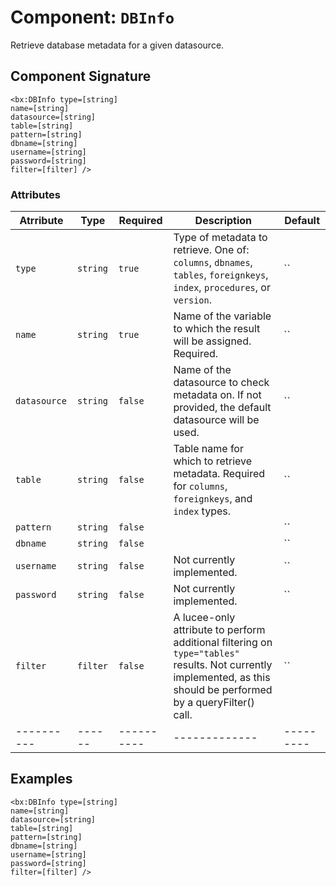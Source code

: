 [comment]: # (Note: This documentation is generated dynamically in the build process.  To modify the contents, change the javadoc on the _invoke method of the Component class)
# Component: `DBInfo`

Retrieve database metadata for a given datasource.

## Component Signature
```
<bx:DBInfo type=[string]
name=[string]
datasource=[string]
table=[string]
pattern=[string]
dbname=[string]
username=[string]
password=[string]
filter=[filter] />
```
### Attributes

| Atrribute | Type | Required | Description | Default |
|----------|------|----------|-------------|---------|
| `type` | `string` | `true` | Type of metadata to retrieve. One of: `columns`, `dbnames`, `tables`, `foreignkeys`, `index`, `procedures`, or `version`. | ``|
| `name` | `string` | `true` | Name of the variable to which the result will be assigned. Required. | ``|
| `datasource` | `string` | `false` | Name of the datasource to check metadata on. If not provided, the default datasource will be used. | ``|
| `table` | `string` | `false` | Table name for which to retrieve metadata. Required for `columns`, `foreignkeys`, and `index` types. | ``|
| `pattern` | `string` | `false` |  | ``|
| `dbname` | `string` | `false` |  | ``|
| `username` | `string` | `false` | Not currently implemented. | ``|
| `password` | `string` | `false` | Not currently implemented. | ``|
| `filter` | `filter` | `false` | A lucee-only attribute to perform additional filtering on <code>type="tables"</code> results. Not currently implemented, as this should be performed by a queryFilter() call. | ``|
|----------|------|----------|-------------|---------|



## Examples

```
<bx:DBInfo type=[string]
name=[string]
datasource=[string]
table=[string]
pattern=[string]
dbname=[string]
username=[string]
password=[string]
filter=[filter] />
```
